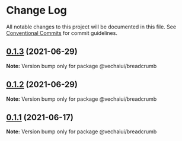 # Change Log

All notable changes to this project will be documented in this file.
See [Conventional Commits](https://conventionalcommits.org) for commit guidelines.

## [0.1.3](https://github.com/vechai/vechaiui/compare/@vechaiui/breadcrumb@0.1.2...@vechaiui/breadcrumb@0.1.3) (2021-06-29)

**Note:** Version bump only for package @vechaiui/breadcrumb





## [0.1.2](https://github.com/vechai/vechaiui/compare/@vechaiui/breadcrumb@0.1.1...@vechaiui/breadcrumb@0.1.2) (2021-06-29)

**Note:** Version bump only for package @vechaiui/breadcrumb





## [0.1.1](https://github.com/vechai/vechaiui/compare/@vechaiui/breadcrumb@0.1.0...@vechaiui/breadcrumb@0.1.1) (2021-06-17)

**Note:** Version bump only for package @vechaiui/breadcrumb
